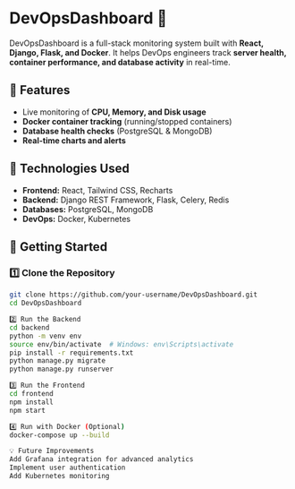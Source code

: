 # DevOpsDashboard 🚀  

DevOpsDashboard is a full-stack monitoring system built with **React, Django, Flask, and Docker**. It helps DevOps engineers track **server health, container performance, and database activity** in real-time.  

## 🔹 Features  
- Live monitoring of **CPU, Memory, and Disk usage**  
- **Docker container tracking** (running/stopped containers)  
- **Database health checks** (PostgreSQL & MongoDB)  
- **Real-time charts and alerts**  

## 🔧 Technologies Used  
- **Frontend:** React, Tailwind CSS, Recharts  
- **Backend:** Django REST Framework, Flask, Celery, Redis  
- **Databases:** PostgreSQL, MongoDB  
- **DevOps:** Docker, Kubernetes  

## 🚀 Getting Started  

### 1️⃣ Clone the Repository  
```bash
git clone https://github.com/your-username/DevOpsDashboard.git  
cd DevOpsDashboard

2️⃣ Run the Backend 
cd backend  
python -m venv env  
source env/bin/activate  # Windows: env\Scripts\activate  
pip install -r requirements.txt  
python manage.py migrate  
python manage.py runserver  

3️⃣ Run the Frontend
cd frontend  
npm install  
npm start  

4️⃣ Run with Docker (Optional)
docker-compose up --build  

💡 Future Improvements
Add Grafana integration for advanced analytics
Implement user authentication
Add Kubernetes monitoring
